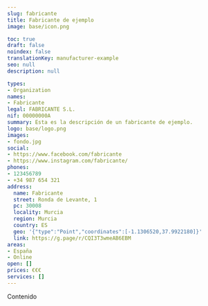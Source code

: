 ```yaml
---
slug: fabricante
title: Fabricante de ejemplo
image: base/icon.png

toc: true
draft: false
noindex: false
translationKey: manufacturer-example
seo: null
description: null

types:
- Organization
names:
- Fabricante
legal: FABRICANTE S.L.
nif: 00000000A
summary: Esta es la descripción de un fabricante de ejemplo.
logo: base/logo.png
images:
- fondo.jpg
social:
- https://www.facebook.com/fabricante
- https://www.instagram.com/fabricante/
phones:
- 123456789
- +34 987 654 321
address:
  name: Fabricante
  street: Ronda de Levante, 1
  pc: 30008
  locality: Murcia
  region: Murcia
  country: ES
  geo: '{"type":"Point","coordinates":[-1.1306520,37.9922180]}'
  link: https://g.page/r/CQI3T3wmeAB6EBM
areas:
- España
- Online
open: []
prices: €€€
services: []
---
```

Contenido